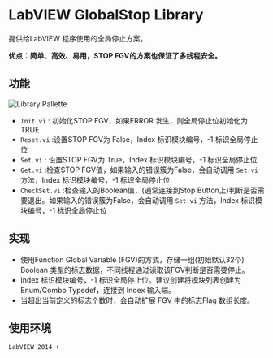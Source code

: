 # LabVIEW GlobalStop Library

提供给LabVIEW 程序使用的全局停止方案。    

**优点：简单、高效、易用，STOP FGV的方案也保证了多线程安全。**


## 功能

![Library Pallette](https://cloud.githubusercontent.com/assets/8196752/10752145/8288f624-7cc1-11e5-9700-e3740e08f571.png)

- `Init.vi` : 初始化STOP FGV，如果ERROR 发生，则全局停止位初始化为 TRUE
- `Reset.vi` :设置STOP FGV为 False，Index 标识模块编号，-1 标识全局停止位
- `Set.vi` : 设置STOP FGV为 True，Index 标识模块编号，-1 标识全局停止位
- `Get.vi` :检查STOP FGV值，如果输入的错误簇为False，会自动调用 `Set.vi` 方法，Index 标识模块编号，-1 标识全局停止位
- `CheckSet.vi` :检查输入的Boolean值，(通常连接到Stop Button上)判断是否需要退出。如果输入的错误簇为False，会自动调用 `Set.vi` 方法，Index 标识模块编号，-1 标识全局停止位


## 实现

  - 使用Function Global Variable (FGV)的方式，存储一组(初始默认32个) Boolean 类型的标志数据，不同线程通过读取该FGV判断是否需要停止。
  - Index 标识模块编号，-1 标识全局停止位。建议创建将模块列表创建为Enum/Combo Typedef，连接到 Index 输入端。
  - 当超出当前定义的标志个数时，会自动扩展 FGV 中的标志Flag 数组长度。


## 使用环境

    LabVIEW 2014 +

